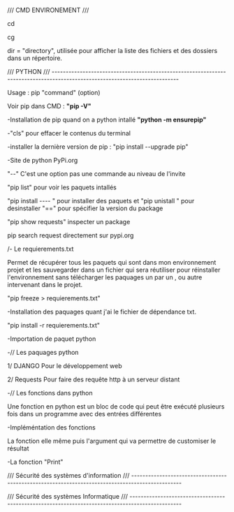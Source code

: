 /// CMD ENVIRONEMENT ///



cd

cg

dir = "directory", utilisée pour afficher la liste des fichiers et des dossiers dans un répertoire.













































/// PYTHON /// ---------------------------------------------------------------------------------------------------------------------------



Usage : pip "command" (option)



Voir pip dans CMD : **"pip -V"**

-Installation de pip quand on a python intallé  **"python  -m ensurepip"**

-"cls" pour effacer le contenus du terminal

-installer la dernière version de pip : "pip install  --upgrade pip"

-Site de python PyPi.org

"--" C'est une option pas une commande au niveau de l'invite

"pip list" pour voir les paquets intallés

"pip install ---- " pour installer des paquets et "pip unistall " pour desinstaller "==" pour spécifier la version du package

"pip show requests" inspecter un package



pip search request directement sur pypi.org



/- Le requierements.txt

Permet de récupérer tous les paquets qui sont dans mon environnement projet et les sauvegarder dans un fichier qui sera réutiliser pour réinstaller l'environnement sans télécharger les paquages un par un , ou autre intervenant dans le projet.



"pip freeze > requierements.txt"



-Installation des paquages quant j'ai le fichier de dépendance txt.

"pip install -r requierements.txt"



-Importation de paquet python





-// Les paquages python



1/ DJANGO Pour le développement web

2/ Requests Pour faire des requête http à un serveur distant



-// Les fonctions dans python 



Une fonction en python est un bloc de code qui peut être exécuté plusieurs fois dans un programme avec des entrées différentes   



-Impléméntation des fonctions 



La fonction elle même puis l'argument qui va permettre de customiser le résultat 



-La fonction "Print"







/// Sécurité des systèmes d'information /// ------------------------------------------------------------------------------------------------





/// Sécurité des systèmes Informatique /// ------------------------------------------------------------------------------------------------





























